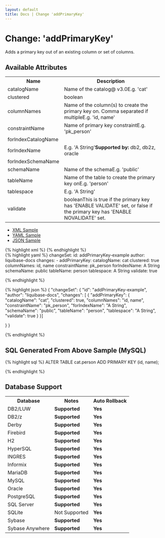 ```yaml
---
layout: default
title: Docs | Change 'addPrimaryKey'
---
```


<!-- ====================================================== -->
<!-- GENERATED BY ChangeDocGenerator DO NOT MODIFY MANUALLY -->
<!-- ====================================================== -->

  <script>
  $(function() {
    $( "#changelog-tabs" ).tabs();
  });
</script>

# Change: 'addPrimaryKey'

Adds a primary key out of an existing column or set of columns.

## Available Attributes ##

<table class='attribs'>
<tr><th>Name</th><th>Description</th></tr>
<tr><td class="name">catalogName</td><td class="desc">Name of the catalog<span class="right"><span class="since">@ v3.0</span><span class="sample">E.g. <span class="val">&#x27;cat&#x27;</span></span></span></td></tr>
<tr><td class="name">clustered</td><td class="desc"><span class="type">boolean</span><span class="right"></span></td></tr>
<tr><td class="name" required>columnNames</td><td class="desc">Name of the column(s) to create the primary key on. Comma separated if multiple<span class="right"><span class="sample">E.g. <span class="val">&#x27;id, name&#x27;</span></span></span></td></tr>
<tr><td class="name">constraintName</td><td class="desc">Name of primary key constraint<span class="right"><span class="sample">E.g. <span class="val">&#x27;pk_person&#x27;</span></span></span></td></tr>
<tr><td class="name">forIndexCatalogName</td><td class="desc"><span class="right"></span></td></tr>
<tr><td class="name">forIndexName</td><td class="desc"><span class="right"><span class="sample">E.g. <span class="val">&#x27;A String&#x27;</span></span></span><span class="right"><b>Supported by: </b>db2, db2z, oracle</span></td></tr>
<tr><td class="name">forIndexSchemaName</td><td class="desc"><span class="right"></span></td></tr>
<tr><td class="name">schemaName</td><td class="desc">Name of the schema<span class="right"><span class="sample">E.g. <span class="val">&#x27;public&#x27;</span></span></span></td></tr>
<tr><td class="name" required>tableName</td><td class="desc">Name of the table to create the primary key on<span class="right"><span class="sample">E.g. <span class="val">&#x27;person&#x27;</span></span></span></td></tr>
<tr><td class="name">tablespace</td><td class="desc"><span class="right"><span class="sample">E.g. <span class="val">&#x27;A String&#x27;</span></span></span></td></tr>
<tr><td class="name">validate</td><td class="desc"><span class="type">boolean</span>This is true if the primary key has 'ENABLE VALIDATE' set, or false if the primary key has 'ENABLE NOVALIDATE' set.<span class="right"></span></td></tr>
</table>

<div id='changelog-tabs'>
<ul>
    <li><a href="#tab-xml">XML Sample</a></li>
    <li><a href="#tab-yaml">YAML Sample</a></li>
    <li><a href="#tab-json">JSON Sample</a></li>
  </ul>
<div id='tab-xml'>
{% highlight xml %}
<changeSet author="liquibase-docs" id="addPrimaryKey-example">
    <addPrimaryKey catalogName="cat"
            clustered="true"
            columnNames="id, name"
            constraintName="pk_person"
            forIndexName="A String"
            schemaName="public"
            tableName="person"
            tablespace="A String"
            validate="true"/>
</changeSet>
{% endhighlight %}
</div>
<div id='tab-yaml'>
{% highlight yaml %}
changeSet:
  id: addPrimaryKey-example
  author: liquibase-docs
  changes:
  - addPrimaryKey:
      catalogName: cat
      clustered: true
      columnNames: id, name
      constraintName: pk_person
      forIndexName: A String
      schemaName: public
      tableName: person
      tablespace: A String
      validate: true

{% endhighlight %}
</div>
<div id='tab-json'>
{% highlight json %}
{
  "changeSet": {
    "id": "addPrimaryKey-example",
    "author": "liquibase-docs",
    "changes": [
      {
        "addPrimaryKey": {
          "catalogName": "cat",
          "clustered": true,
          "columnNames": "id, name",
          "constraintName": "pk_person",
          "forIndexName": "A String",
          "schemaName": "public",
          "tableName": "person",
          "tablespace": "A String",
          "validate": true
        }
      }]
    
  }
}

{% endhighlight %}
</div>
</div>


## SQL Generated From Above Sample (MySQL)

{% highlight sql %}
ALTER TABLE cat.person ADD PRIMARY KEY (id,
 name);


{% endhighlight %}

## Database Support

<table style='border:1;'>
<tr><th>Database</th><th>Notes</th><th>Auto Rollback</th></tr>
<tr><td>DB2/LUW</td><td><b>Supported</b></td><td><b>Yes</b></td></tr>
<tr><td>DB2/z</td><td><b>Supported</b></td><td><b>Yes</b></td></tr>
<tr><td>Derby</td><td><b>Supported</b></td><td><b>Yes</b></td></tr>
<tr><td>Firebird</td><td><b>Supported</b></td><td><b>Yes</b></td></tr>
<tr><td>H2</td><td><b>Supported</b></td><td><b>Yes</b></td></tr>
<tr><td>HyperSQL</td><td><b>Supported</b></td><td><b>Yes</b></td></tr>
<tr><td>INGRES</td><td><b>Supported</b></td><td><b>Yes</b></td></tr>
<tr><td>Informix</td><td><b>Supported</b></td><td><b>Yes</b></td></tr>
<tr><td>MariaDB</td><td><b>Supported</b></td><td><b>Yes</b></td></tr>
<tr><td>MySQL</td><td><b>Supported</b></td><td><b>Yes</b></td></tr>
<tr><td>Oracle</td><td><b>Supported</b></td><td><b>Yes</b></td></tr>
<tr><td>PostgreSQL</td><td><b>Supported</b></td><td><b>Yes</b></td></tr>
<tr><td>SQL Server</td><td><b>Supported</b></td><td><b>Yes</b></td></tr>
<tr><td>SQLite</td><td>Not Supported</td><td><b>Yes</b></td></tr>
<tr><td>Sybase</td><td><b>Supported</b></td><td><b>Yes</b></td></tr>
<tr><td>Sybase Anywhere</td><td><b>Supported</b></td><td><b>Yes</b></td></tr>
</table>
